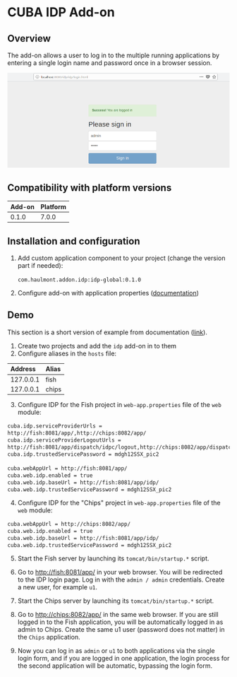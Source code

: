 # CUBA IDP Add-on

## Overview

The add-on allows a user to log in to the multiple running applications by entering a single login name and password 
once in a browser session.

![IDP Login Form](./img/idp_login_form.png)

## Compatibility with platform versions

| Add-on        | Platform      |
|:------------- |:------------- |
| 0.1.0         | 7.0.0         |

## Installation and configuration

1. Add custom application component to your project (change the version part if needed):

    `com.haulmont.addon.idp:idp-global:0.1.0`

2. Configure add-on with application properties ([documentation](https://doc.cuba-platform.com/manual-6.9/sso.html))

## Demo

This section is a short version of example from documentation ([link](https://doc.cuba-platform.com/manual-6.9/sso_example.html)).

1. Create two projects and add the `idp` add-on in to them
2. Configure aliases in the `hosts` file:

| Address       | Alias         |
|:------------- |:------------- |
| 127.0.0.1     | fish          |
| 127.0.0.1     | chips         |

3. Configure IDP for the Fish project in `web-app.properties` file of the `web` module:

```
cuba.idp.serviceProviderUrls = http://fish:8081/app/,http://chips:8082/app/
cuba.idp.serviceProviderLogoutUrls = http://fish:8081/app/dispatch/idpc/logout,http://chips:8082/app/dispatch/idpc/logout
cuba.idp.trustedServicePassword = mdgh12SSX_pic2

cuba.webAppUrl = http://fish:8081/app/
cuba.web.idp.enabled = true
cuba.web.idp.baseUrl = http://fish:8081/app/idp/
cuba.web.idp.trustedServicePassword = mdgh12SSX_pic2
```

4. Configure IDP for the "Chips" project in `web-app.properties` file of the `web` module:

```
cuba.webAppUrl = http://chips:8082/app/
cuba.web.idp.enabled = true
cuba.web.idp.baseUrl = http://fish:8081/app/idp/
cuba.web.idp.trustedServicePassword = mdgh12SSX_pic2
```


5. Start the Fish server by launching its `tomcat/bin/startup.*` script.

6. Go to [http://fish:8081/app/](http://fish:8081/app/) in your web browser. You will be redirected to the IDP login page. 
Log in with the `admin / admin` credentials. Create a new user, for example `u1`.

7. Start the Chips server by launching its `tomcat/bin/startup.*` script.

8. Go to [http://chips:8082/app/](http://chips:8082/app/) in the same web browser. If you are still logged in to the 
Fish application, you will be automatically logged in as admin to Chips. Create the same u1 user 
(password does not matter) in the `Chips` application.

9. Now you can log in as `admin` or `u1` to both applications via the single login form, and if you are logged in one 
application, the login process for the second application will be automatic, bypassing the login form.
